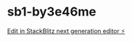 # sb1-by3e46me

[Edit in StackBlitz next generation editor ⚡️](https://stackblitz.com/~/github.com/ssrabbanii/sb1-by3e46me)